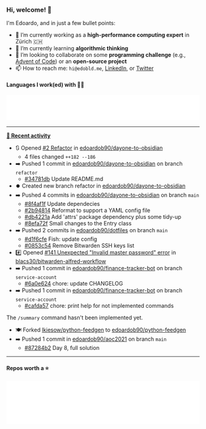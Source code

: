 ### Hi, welcome! 👋 

I'm Edoardo, and in just a few bullet points:

- 🔭 I’m currently working as a **high-performance computing expert** in Zürich 🇨🇭
- 🌱 I’m currently learning **algorithmic thinking**
- 👯 I’m looking to collaborate on some **programming challenge** (e.g., [Advent of Code](https://github.com/edoardob90/aoc2021)) or an **open-source project**
- 📫 How to reach me: `hi@edobld.me`, [LinkedIn](https://linkedin.com/in/edobld), or [Twitter](https://twitter.com/eadweard90)

#### Languages I work(ed) with 👨‍💻

<img src="https://github.com/edoardob90/edoardob90/blob/main/.cache/languages.svg">

---

**[📰 Recent activity](https://github.com/edoardob90)**
* 🔃 Opened [#2 Refactor](https://github.com/edoardob90/dayone-to-obsidian/pull/2) in [edoardob90/dayone-to-obsidian](https://github.com/edoardob90/dayone-to-obsidian)
  * 4 files changed `++182 --186`
* ➡️ Pushed 1 commit in [edoardob90/dayone-to-obsidian](https://github.com/edoardob90/dayone-to-obsidian) on branch `refactor`
  * [#34781db](https://github.com/edoardob90/dayone-to-obsidian/commit/34781db) Update README.md
* ⏺️ Created new branch refactor in [edoardob90/dayone-to-obsidian](https://github.com/edoardob90/dayone-to-obsidian)
* ➡️ Pushed 4 commits in [edoardob90/dayone-to-obsidian](https://github.com/edoardob90/dayone-to-obsidian) on branch `main`
  * [#8f4af1f](https://github.com/edoardob90/dayone-to-obsidian/commit/8f4af1f) Update dependecies
  * [#2b94814](https://github.com/edoardob90/dayone-to-obsidian/commit/2b94814) Reformat to support a YAML config file
  * [#db4221a](https://github.com/edoardob90/dayone-to-obsidian/commit/db4221a) Add &#39;attrs&#39; package dependency plus some tidy-up
  * [#8efa72f](https://github.com/edoardob90/dayone-to-obsidian/commit/8efa72f) Small changes to the Entry class
* ➡️ Pushed 2 commits in [edoardob90/dotfiles](https://github.com/edoardob90/dotfiles) on branch `main`
  * [#d1f6cfe](https://github.com/edoardob90/dotfiles/commit/d1f6cfe) Fish: update config
  * [#0853c54](https://github.com/edoardob90/dotfiles/commit/0853c54) Remove Bitwarden SSH keys list
* #️⃣ Opened [#141 Unexpected &#34;Invalid master password&#34; error](https://github.com/blacs30/bitwarden-alfred-workflow/issues/141) in [blacs30/bitwarden-alfred-workflow](https://github.com/blacs30/bitwarden-alfred-workflow)
* ➡️ Pushed 1 commit in [edoardob90/finance-tracker-bot](https://github.com/edoardob90/finance-tracker-bot) on branch `service-account`
  * [#6a0e624](https://github.com/edoardob90/finance-tracker-bot/commit/6a0e624) chore: update CHANGELOG
* ➡️ Pushed 1 commit in [edoardob90/finance-tracker-bot](https://github.com/edoardob90/finance-tracker-bot) on branch `service-account`
  * [#cafda57](https://github.com/edoardob90/finance-tracker-bot/commit/cafda57) chore: print help for not implemented commands

The `/summary` command hasn&#39;t been implemented yet.
* 🍽️ Forked [lkiesow/python-feedgen](https://github.com/lkiesow/python-feedgen) to [edoardob90/python-feedgen](https://github.com/edoardob90/python-feedgen)
* ➡️ Pushed 1 commit in [edoardob90/aoc2021](https://github.com/edoardob90/aoc2021) on branch `main`
  * [#87284b2](https://github.com/edoardob90/aoc2021/commit/87284b2) Day 8, full solution


---

#### Repos worth a ⭐

<img src="https://github.com/edoardob90/edoardob90/blob/main/.cache/stars.svg">

<!--
- ⚡ Fun fact: ...
- 🤔 I’m looking for help with ...
- 💬 Ask me about ...
- 🌐 My webpage ...
-->
